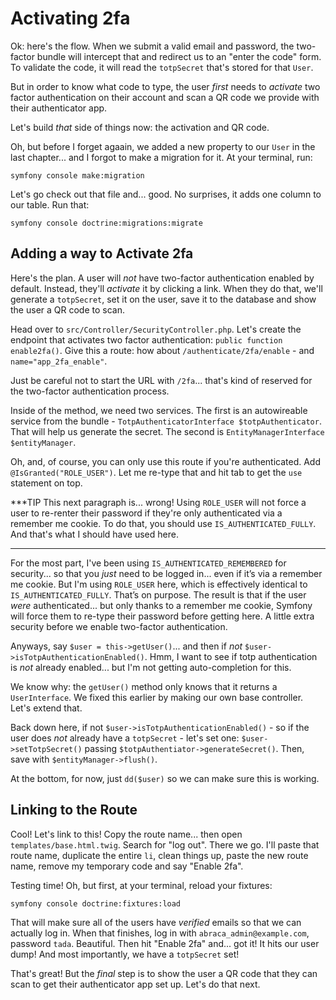 # Activating 2fa

Ok: here's the flow. When we submit a valid email and password, the two-factor bundle
will intercept that and redirect us to an "enter the code" form. To validate
the code, it will read the `totpSecret` that's stored for that `User`.

But in order to know what code to type, the user *first* needs to *activate* two
factor authentication on their account and scan a QR code we provide with their
authenticator app.

Let's build *that* side of things now: the activation and QR code.

Oh, but before I forget agaain, we added a new property to our `User` in the last
chapter... and I forgot to make a migration for it. At your terminal, run:

```terminal
symfony console make:migration
```

Let's go check out that file and... good. No surprises, it adds one column to our
table. Run that:

```terminal
symfony console doctrine:migrations:migrate
```

## Adding a way to Activate 2fa

Here's the plan. A user will *not* have two-factor authentication enabled by default.
Instead, they'll *activate* it by clicking a link. When they do that, we'll generate a
`totpSecret`, set it on the user, save it to the database and show the user a QR code
to scan.

Head over to `src/Controller/SecurityController.php`. Let's create the endpoint
that activates two factor authentication: `public function enable2fa()`. Give
this a route: how about `/authenticate/2fa/enable` - and `name="app_2fa_enable"`.

Just be careful not to start the URL with `/2fa`... that's kind of reserved for the
two-factor authentication process.

Inside of the method, we need two services. The first is an
autowireable service from the bundle - `TotpAuthenticatorInterface $totpAuthenticator`.
That will help us generate the secret. The second is
`EntityManagerInterface $entityManager`.

Oh, and, of course, you can only use this route if you're authenticated. Add
`@IsGranted("ROLE_USER")`. Let me re-type that and hit tab to get the `use` statement
on top.

***TIP
This next paragraph is... wrong! Using ``ROLE_USER`` will not force a user to
re-renter their password if they're only authenticated via a remember me cookie.
To do that, you should use `IS_AUTHENTICATED_FULLY`. And that's what I should have
used here.
***

For the most part, I've been using `IS_AUTHENTICATED_REMEMBERED` for security...
so that you *just* need to be logged in... even if it’s via a remember me cookie.
But I'm using `ROLE_USER` here, which is effectively identical to
`IS_AUTHENTICATED_FULLY`. That’s on purpose. The result is that if the user *were*
authenticated... but only thanks to a remember me cookie, Symfony will force them to
re-type their password before getting here. A little extra security before we enable two-factor
authentication.

Anyways, say `$user = this->getUser()`... and then if *not*
`$user->isTotpAuthenticationEnabled()`. Hmm, I want to see if totp authentication
is *not* already enabled... but I'm not getting auto-completion for this.

We know why: the `getUser()` method only knows that it returns a `UserInterface`.
We fixed this earlier by making our own base controller. Let's extend that.

Back down here, if not `$user->isTotpAuthenticationEnabled()` - so if the
user does *not* already have a `totpSecret` - let's set one:
`$user->setTotpSecret()` passing `$totpAuthentiator->generateSecret()`. Then, save
with `$entityManager->flush()`.

At the bottom, for now, just `dd($user)` so we can make sure this is working.

## Linking to the Route

Cool! Let's link to this! Copy the route name... then open
`templates/base.html.twig`. Search for "log out". There we go. I'll paste that route
name, duplicate the entire `li`, clean things up, paste the new route name, remove
my temporary code and say "Enable 2fa".

Testing time! Oh, but first, at your terminal, reload your fixtures:

```terminal
symfony console doctrine:fixtures:load
```

That will make sure all of the users have *verified* emails so that we
can actually log in. When that finishes, log in with `abraca_admin@example.com`,
password `tada`. Beautiful. Then hit "Enable 2fa" and... got it! It hits our user dump!
And most importantly, we have a `totpSecret` set!

That's great! But the *final* step is to show the user a QR code that they can
scan to get their authenticator app set up. Let's do that next.
